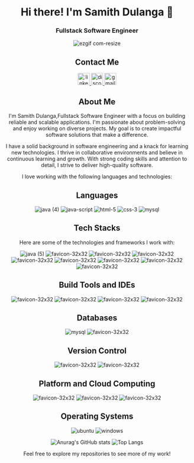 <div align="center">

# Hi there! I'm Samith Dulanga  👋

### Fullstack Software Engineer

![ezgif com-resize](https://github.com/SamithDulanga/SamithDulanga/assets/112160411/2afe8a85-8fab-4f3e-b4bd-d1d7f969277c)

## Contact Me

  <a href="https://www.linkedin.com/in/samith-dulanga-49b13323a/" target="_blank" >
    <img src="https://raw.githubusercontent.com/maurodesouza/profile-readme-generator/master/src/assets/icons/social/linkedin/default.svg"        width="32" height="32" alt="linkedin logo"  />
  </a>
  
  <a href="https://discord.com/channels/Subhash#5290" target="_blank">
    <img src="https://raw.githubusercontent.com/maurodesouza/profile-readme-generator/master/src/assets/icons/social/discord/default.svg"         width="32" height="32" alt="discord logo"  />
  </a>
  
  <!-- <a href="https://twitter.com/chamara_subhash?t=e7Qt_Z5c0eEg426tqdXxrQ&s=09" target="_blank">
   <img src="https://raw.githubusercontent.com/maurodesouza/profile-readme-generator/master/src/assets/icons/social/twitter/default.svg"         width="32" height="32" alt="twitter logo"/>
  </a> -->
    
  
  <a href="mailto:dulangasamith@gmail.com">
    <img src="https://raw.githubusercontent.com/maurodesouza/profile-readme-generator/master/src/assets/icons/social/gmail/default.svg"           width="32" height="32" alt="gmail logo"  />
  </a>

## About Me
I'm Samith Dulanga,Fullstack Software Engineer with a focus on building reliable and scalable applications. I'm passionate about problem-solving and enjoy working on diverse projects. My goal is to create impactful software solutions that make a difference.

I have a solid background in software engineering and a knack for learning new technologies. I thrive in collaborative environments and believe in continuous learning and growth. With strong coding skills and attention to detail, I strive to deliver high-quality software.

I love working with the following languages and technologies:

## Languages

![java (4)](https://github.com/SamithDulanga/SamithDulanga/assets/112160411/31c6c483-96c7-489c-9be9-c2405ab6bda7)
![java-script](https://github.com/SamithDulanga/SamithDulanga/assets/112160411/6bd7f97c-7e74-4a6b-957f-b5306135abed)
![html-5](https://github.com/SamithDulanga/SamithDulanga/assets/112160411/4f91ab5e-7d68-44a9-b8c0-92bb5ceabfd0)
![css-3](https://github.com/SamithDulanga/SamithDulanga/assets/112160411/f2bd64cc-d47e-4758-b3f4-12b3799abf48)
![mysql](https://github.com/SamithDulanga/SamithDulanga/assets/112160411/41f49f5a-fec4-44e2-90ee-1f1319a68f7b)

## Tech Stacks

Here are some of the technologies and frameworks I work with:

![java (5)](https://github.com/SamithDulanga/SamithDulanga/assets/112160411/a607cfe2-aa84-47db-aca5-417467ce7058)
![favicon-32x32](https://github.com/SamithDulanga/SamithDulanga/assets/112160411/398a67b1-8d34-4edd-9c2c-8c1c116bb9c6)
![favicon-32x32](https://github.com/SamithDulanga/SamithDulanga/assets/112160411/b8b46f20-9f38-4223-a06b-873a17ecb9ff)
![favicon-32x32](https://github.com/SamithDulanga/SamithDulanga/assets/112160411/bb53c634-854a-46d0-81f7-62fa207da035)
![favicon-32x32](https://github.com/SamithDulanga/SamithDulanga/assets/112160411/f59339e2-aeac-495c-aefc-fe0cd45a6056)
![favicon-32x32](https://github.com/SamithDulanga/SamithDulanga/assets/112160411/77ee6d28-4f00-427a-864c-22dfc8ce4c11)
![favicon-32x32](https://github.com/SamithDulanga/SamithDulanga/assets/112160411/ec68c39c-b698-43dd-a7fe-7493634e6b06)
![favicon-32x32](https://github.com/SamithDulanga/SamithDulanga/assets/112160411/3464b167-465c-4dbb-8de8-4d35d64a6cff)
![favicon-32x32](https://github.com/SamithDulanga/SamithDulanga/assets/112160411/e25ce68d-cdcf-459c-a248-bec7f1e36865)


## Build Tools and IDEs

![favicon-32x32](https://github.com/SamithDulanga/SamithDulanga/assets/112160411/7199f668-1ee9-4db8-aa2b-72a91540760b)
![favicon-32x32](https://github.com/SamithDulanga/SamithDulanga/assets/112160411/188678f1-6a01-407a-83bd-f03a8675c7ad)
![favicon-32x32](https://github.com/SamithDulanga/SamithDulanga/assets/112160411/c040e43f-7bc1-40a3-b61d-ee4a356c82fd)
![favicon-32x32](https://github.com/SamithDulanga/SamithDulanga/assets/112160411/53f2dcad-9c10-46aa-a9be-c963e95f82ee)

## Databases

![mysql](https://github.com/SamithDulanga/SamithDulanga/assets/112160411/41f49f5a-fec4-44e2-90ee-1f1319a68f7b)
![favicon-32x32](https://github.com/SamithDulanga/SamithDulanga/assets/112160411/2a6e39bb-825d-4605-875d-05a7bc89da70)


## Version Control

![favicon-32x32](https://github.com/SamithDulanga/SamithDulanga/assets/112160411/91572a75-7914-42a1-b399-5b69b1495441)
![favicon-32x32](https://github.com/SamithDulanga/SamithDulanga/assets/112160411/924fdf42-503e-4b00-a7ae-b4b370f3fa7d)


## Platform and Cloud Computing

![favicon-32x32](https://github.com/SamithDulanga/SamithDulanga/assets/112160411/26fb4df3-865a-4f37-8bc8-668c1003f037)
![favicon-32x32](https://github.com/SamithDulanga/SamithDulanga/assets/112160411/b728abc7-aa67-458d-9149-e4de5eaa4c1f)
![favicon-32x32](https://github.com/SamithDulanga/SamithDulanga/assets/112160411/2194e2ea-3b38-43d3-a6f5-ffb466c34489)


## Operating Systems

![ubuntu](https://github.com/SamithDulanga/SamithDulanga/assets/112160411/0529aa4a-56cd-42a3-9d66-cdfb2c1528a4)
![windows](https://github.com/SamithDulanga/SamithDulanga/assets/112160411/d05b8900-ac48-460a-81b1-8c99c68a006b)

![Anurag's GitHub stats](https://github-readme-stats.vercel.app/api?username=SamithDulanga&show_icons=true&theme=radical)
![Top Langs](https://github-readme-stats.vercel.app/api/top-langs/?username=SamithDulanga&layout=compact)

Feel free to explore my repositories to see more of my work!

</div>